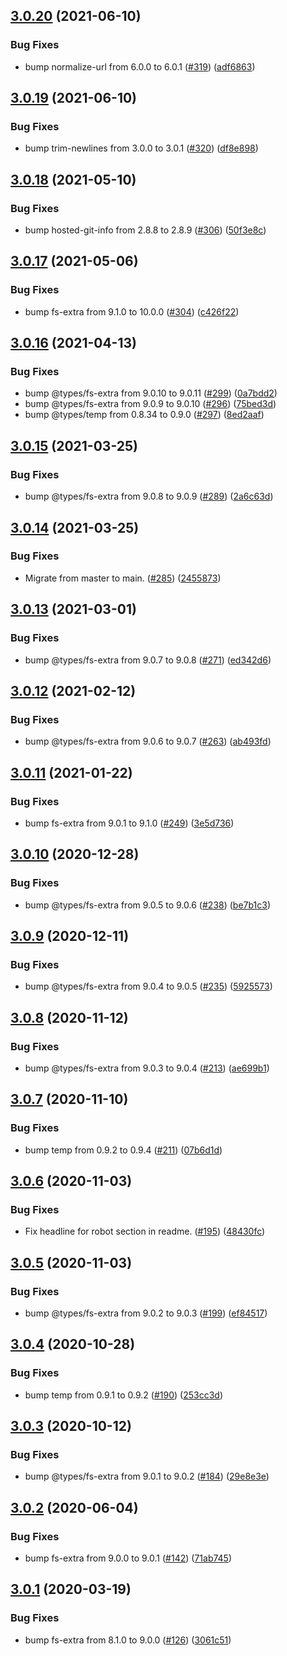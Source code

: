 ## [3.0.20](https://github.com/thenativeweb/isolated/compare/3.0.19...3.0.20) (2021-06-10)


### Bug Fixes

* bump normalize-url from 6.0.0 to 6.0.1 ([#319](https://github.com/thenativeweb/isolated/issues/319)) ([adf6863](https://github.com/thenativeweb/isolated/commit/adf6863cb284d0e4659336ea0244a07c24c67597))

## [3.0.19](https://github.com/thenativeweb/isolated/compare/3.0.18...3.0.19) (2021-06-10)


### Bug Fixes

* bump trim-newlines from 3.0.0 to 3.0.1 ([#320](https://github.com/thenativeweb/isolated/issues/320)) ([df8e898](https://github.com/thenativeweb/isolated/commit/df8e8983fd74983f7abc9a54907427664114b6ec))

## [3.0.18](https://github.com/thenativeweb/isolated/compare/3.0.17...3.0.18) (2021-05-10)


### Bug Fixes

* bump hosted-git-info from 2.8.8 to 2.8.9 ([#306](https://github.com/thenativeweb/isolated/issues/306)) ([50f3e8c](https://github.com/thenativeweb/isolated/commit/50f3e8c5511f9832f7adc2b1cba7fcff9cbbf7bc))

## [3.0.17](https://github.com/thenativeweb/isolated/compare/3.0.16...3.0.17) (2021-05-06)


### Bug Fixes

* bump fs-extra from 9.1.0 to 10.0.0 ([#304](https://github.com/thenativeweb/isolated/issues/304)) ([c426f22](https://github.com/thenativeweb/isolated/commit/c426f227ad5438bb1c2a36e03cd4c8c3a52395c4))

## [3.0.16](https://github.com/thenativeweb/isolated/compare/3.0.15...3.0.16) (2021-04-13)


### Bug Fixes

* bump @types/fs-extra from 9.0.10 to 9.0.11 ([#299](https://github.com/thenativeweb/isolated/issues/299)) ([0a7bdd2](https://github.com/thenativeweb/isolated/commit/0a7bdd202848d7b2a0059d43f5fb98d7942a3441))
* bump @types/fs-extra from 9.0.9 to 9.0.10 ([#296](https://github.com/thenativeweb/isolated/issues/296)) ([75bed3d](https://github.com/thenativeweb/isolated/commit/75bed3df14dc5c8606c2ed2f259959ab2f9717df))
* bump @types/temp from 0.8.34 to 0.9.0 ([#297](https://github.com/thenativeweb/isolated/issues/297)) ([8ed2aaf](https://github.com/thenativeweb/isolated/commit/8ed2aafb0afd55af083ef73e9205fa1a2ff836ca))

## [3.0.15](https://github.com/thenativeweb/isolated/compare/3.0.14...3.0.15) (2021-03-25)


### Bug Fixes

* bump @types/fs-extra from 9.0.8 to 9.0.9 ([#289](https://github.com/thenativeweb/isolated/issues/289)) ([2a6c63d](https://github.com/thenativeweb/isolated/commit/2a6c63d91710f15bbb886e20aaa68b736ef22350))

## [3.0.14](https://github.com/thenativeweb/isolated/compare/3.0.13...3.0.14) (2021-03-25)


### Bug Fixes

* Migrate from master to main. ([#285](https://github.com/thenativeweb/isolated/issues/285)) ([2455873](https://github.com/thenativeweb/isolated/commit/2455873d967881616046d4d88dd96bf7bb5de72d))

## [3.0.13](https://github.com/thenativeweb/isolated/compare/3.0.12...3.0.13) (2021-03-01)


### Bug Fixes

* bump @types/fs-extra from 9.0.7 to 9.0.8 ([#271](https://github.com/thenativeweb/isolated/issues/271)) ([ed342d6](https://github.com/thenativeweb/isolated/commit/ed342d639c1cb573f65d8531dce3dda57933f797))

## [3.0.12](https://github.com/thenativeweb/isolated/compare/3.0.11...3.0.12) (2021-02-12)


### Bug Fixes

* bump @types/fs-extra from 9.0.6 to 9.0.7 ([#263](https://github.com/thenativeweb/isolated/issues/263)) ([ab493fd](https://github.com/thenativeweb/isolated/commit/ab493fd334e0aa4d74fe66d5f4e15252e1c2a80e))

## [3.0.11](https://github.com/thenativeweb/isolated/compare/3.0.10...3.0.11) (2021-01-22)


### Bug Fixes

* bump fs-extra from 9.0.1 to 9.1.0 ([#249](https://github.com/thenativeweb/isolated/issues/249)) ([3e5d736](https://github.com/thenativeweb/isolated/commit/3e5d736cf3dc97b935fd5f99de1c520b75099168))

## [3.0.10](https://github.com/thenativeweb/isolated/compare/3.0.9...3.0.10) (2020-12-28)


### Bug Fixes

* bump @types/fs-extra from 9.0.5 to 9.0.6 ([#238](https://github.com/thenativeweb/isolated/issues/238)) ([be7b1c3](https://github.com/thenativeweb/isolated/commit/be7b1c3014d89d934c312c7524623ca96aa8530d))

## [3.0.9](https://github.com/thenativeweb/isolated/compare/3.0.8...3.0.9) (2020-12-11)


### Bug Fixes

* bump @types/fs-extra from 9.0.4 to 9.0.5 ([#235](https://github.com/thenativeweb/isolated/issues/235)) ([5925573](https://github.com/thenativeweb/isolated/commit/59255737cf82d906930eb44005de9ea5d86b07ac))

## [3.0.8](https://github.com/thenativeweb/isolated/compare/3.0.7...3.0.8) (2020-11-12)


### Bug Fixes

* bump @types/fs-extra from 9.0.3 to 9.0.4 ([#213](https://github.com/thenativeweb/isolated/issues/213)) ([ae699b1](https://github.com/thenativeweb/isolated/commit/ae699b12f61f6ea5d08582e0fa6e6136ca4f6823))

## [3.0.7](https://github.com/thenativeweb/isolated/compare/3.0.6...3.0.7) (2020-11-10)


### Bug Fixes

* bump temp from 0.9.2 to 0.9.4 ([#211](https://github.com/thenativeweb/isolated/issues/211)) ([07b6d1d](https://github.com/thenativeweb/isolated/commit/07b6d1d2decf340fc14451c7f6e46fb23314d3bc))

## [3.0.6](https://github.com/thenativeweb/isolated/compare/3.0.5...3.0.6) (2020-11-03)


### Bug Fixes

* Fix headline for robot section in readme. ([#195](https://github.com/thenativeweb/isolated/issues/195)) ([48430fc](https://github.com/thenativeweb/isolated/commit/48430fcc62dbe32aed8088cc348bf0979d2ae3d0))

## [3.0.5](https://github.com/thenativeweb/isolated/compare/3.0.4...3.0.5) (2020-11-03)


### Bug Fixes

* bump @types/fs-extra from 9.0.2 to 9.0.3 ([#199](https://github.com/thenativeweb/isolated/issues/199)) ([ef84517](https://github.com/thenativeweb/isolated/commit/ef845174d97f4be72859ce1275d3d464a3ed7a8b))

## [3.0.4](https://github.com/thenativeweb/isolated/compare/3.0.3...3.0.4) (2020-10-28)


### Bug Fixes

* bump temp from 0.9.1 to 0.9.2 ([#190](https://github.com/thenativeweb/isolated/issues/190)) ([253cc3d](https://github.com/thenativeweb/isolated/commit/253cc3dc64adc3de29ff403a04fdc7baba36245b))

## [3.0.3](https://github.com/thenativeweb/isolated/compare/3.0.2...3.0.3) (2020-10-12)


### Bug Fixes

* bump @types/fs-extra from 9.0.1 to 9.0.2 ([#184](https://github.com/thenativeweb/isolated/issues/184)) ([29e8e3e](https://github.com/thenativeweb/isolated/commit/29e8e3eae887afbc38255af08be3eaa0ec3902c2))

## [3.0.2](https://github.com/thenativeweb/isolated/compare/3.0.1...3.0.2) (2020-06-04)


### Bug Fixes

* bump fs-extra from 9.0.0 to 9.0.1 ([#142](https://github.com/thenativeweb/isolated/issues/142)) ([71ab745](https://github.com/thenativeweb/isolated/commit/71ab7453de0f59a30149518228b6d2baf3cacebf))

## [3.0.1](https://github.com/thenativeweb/isolated/compare/3.0.0...3.0.1) (2020-03-19)


### Bug Fixes

* bump fs-extra from 8.1.0 to 9.0.0 ([#126](https://github.com/thenativeweb/isolated/issues/126)) ([3061c51](https://github.com/thenativeweb/isolated/commit/3061c51af8a966551a66a8f4f30f0680476bf6e9))

